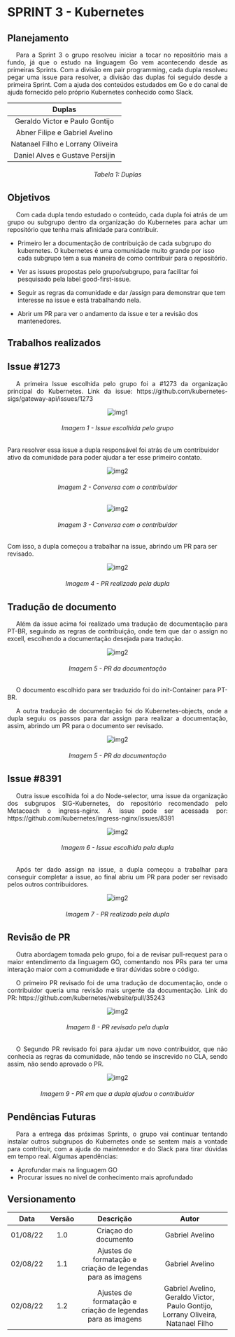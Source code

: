 # SPRINT 3 - Kubernetes

## Planejamento

<p style="text-indent: 20px; text-align: justify">
Para a Sprint 3 o grupo resolveu iniciar a tocar no repositório mais a fundo, já que o estudo na linguagem Go vem acontecendo desde as primeiras Sprints. Com a divisão em <a>pair programming</a>, cada dupla resolveu pegar uma issue para resolver, a divisão das duplas foi seguido desde a primeira Sprint. Com a ajuda dos conteúdos estudados em Go e do canal de ajuda fornecido pelo próprio <a>Kubernetes</a> conhecido como <a>Slack</a>.
</p>

<center>

|Duplas|
|:-:|
| Geraldo Victor e Paulo Gontijo|
| Abner Filipe e Gabriel Avelino|
| Natanael Filho e Lorrany Oliveira|
| Daniel Alves e Gustave Persijin|

</center>
<h6 align = "center">Tabela 1: Duplas</h6>


## Objetivos

<p style="text-indent: 20px; text-align: justify">
Com cada dupla tendo estudado o conteúdo, cada dupla foi atrás de um grupo ou subgrupo dentro da organização do <a>Kubernetes</a> para achar um repositório que tenha mais afinidade para contribuir.
 
 - Primeiro ler a documentação de contribuição de cada subgrupo do kubernetes. O kubernetes é uma comunidade muito grande por isso cada subgrupo tem a sua maneira de como contribuir para o repositório.
    
- Ver as issues propostas pelo grupo/subgrupo, para facilitar foi pesquisado pela label <a>good-first-issue</a>.

- Seguir as regras da comunidade e dar <a>/assign</a> para demonstrar que tem interesse na issue e está trabalhando nela.

- Abrir um PR para ver o andamento da issue e ter a revisão dos mantenedores.

</p>

## Trabalhos realizados

## <a>Issue #1273</a>

<p style="text-indent: 20px; text-align: justify">
 A primeira Issue escolhida pelo grupo foi a <a>#1273 </a> da organização principal do <a>Kubernetes</a>. Link da issue: 
 <a>https://github.com/kubernetes-sigs/gateway-api/issues/1273 </a>

</p>

<center>

![img1](assets/img/contribuicaoPaulo.jpg)

<h6 align = "center">Imagem 1 - Issue escolhida pelo grupo</h6>

</center>

<p style="text-indent: 20px; text-align: justify">

Para resolver essa issue a dupla responsável foi atrás de um contribuidor ativo da comunidade para poder ajudar a ter esse primeiro contato.

</p>

<center>

![img2](assets/img/conversaPaulo.jpg)

<h6 align = "center">Imagem 2 - Conversa com o contribuidor</h6>

</center>

<center>

![img2](assets/img/conversaPaulo2.jpg)

<h6 align = "center">Imagem 3 - Conversa com o contribuidor</h6>

</center>

<p style="text-indent: 20px; text-align: justify">

Com isso, a dupla começou a trabalhar na issue, abrindo um PR para ser revisado.

</p>

<center>

![img2](assets/img/prPaulo.jpg)

<h6 align = "center">Imagem 4 - PR realizado pela dupla</h6>

</center>

## Tradução de documento

<p style="text-indent: 20px; text-align: justify">
Além da issue acima foi realizado uma tradução de documentação para PT-BR, seguindo as regras de contribuição, onde tem que dar o assign no excell, escolhendo a documentação desejada para tradução.
</p>

<center>

![img2](assets/img/prGeraldo.png)

<h6 align = "center">Imagem 5 - PR da documentação </h6>

</center>


<p style="text-indent: 20px; text-align: justify">
O documento escolhido para ser traduzido foi do init-Container para PT-BR.
</p>


<p style="text-indent: 20px; text-align: justify">
A outra tradução de documentação foi do <a>Kubernetes-objects</a>, onde a dupla seguiu os passos para dar assign para realizar a documentação, assim, abrindo um PR para o documento ser revisado.
</p>

<center>

![img2](assets/img/prNathan.png)

<h6 align = "center">Imagem 5 - PR da documentação  </h6>

</center>

## <a>Issue #8391</a>

<p style="text-indent: 20px; text-align: justify">
Outra issue escolhida foi a do Node-selector, uma issue da organização dos subgrupos <a>SIG-Kubernetes</a>, do repositório recomendado pelo <a>Metacoach</a> o ingress-nginx. A issue pode ser acessada por: <a>https://github.com/kubernetes/ingress-nginx/issues/8391</a>
</p>


<center>

![img2](assets/img/issueAbner.png)

<h6 align = "center">Imagem 6 - Issue escolhida pela dupla </h6>

</center>

<p style="text-indent: 20px; text-align: justify">
Após ter dado assign na issue, a dupla começou a trabalhar para conseguir completar a issue, ao final abriu um PR para poder ser revisado pelos outros contribuidores.
</p>


<center>

![img2](assets/img/prAbner.png)

<h6 align = "center">Imagem 7 - PR realizado pela dupla</h6>

</center>

## <a>Revisão de PR </a>

<p style="text-indent: 20px; text-align: justify">
Outra abordagem tomada pelo grupo, foi a de revisar pull-request para o maior entendimento da linguagem GO, comentando nos PRs para ter uma interação maior com a comunidade e tirar dúvidas sobre o código.
</p>

<p style="text-indent: 20px; text-align: justify">
O primeiro PR revisado foi de uma tradução de documentação, onde o contribuidor queria uma revisão mais urgente da documentação. Link do PR: <a>https://github.com/kubernetes/website/pull/35243</a>
</p>

<center>

![img2](assets/img/prGabriel.png)

<h6 align = "center">Imagem 8 - PR revisado pela dupla</h6>

</center>

<p style="text-indent: 20px; text-align: justify">
O Segundo PR revisado foi para ajudar um novo contribuidor, que não conhecia as regras da comunidade, não tendo se inscrevido no CLA, sendo assim, não sendo aprovado o PR.
</p>

<center>

![img2](assets/img/prDaniel.jpg)

<h6 align = "center">Imagem 9 - PR em que a dupla ajudou o contribuidor</h6>

</center>

## Pendências Futuras

<p style="text-indent: 20px; text-align: justify">
Para a entrega das próximas Sprints, o grupo vai continuar tentando instalar outros subgrupos do Kubernetes onde se sentem mais a vontade para contribuir, com a ajuda do maintenedor e do Slack para tirar dúvidas em tempo real. Algumas apendências:
</p>

* Aprofundar mais na linguagem GO
* Procurar issues no nível de conhecimento mais aprofundado

## Versionamento

|Data|Versão|Descrição|Autor|
|:--:|:--:|:--:|:--:|
|01/08/22|1.0|Criaçao do documento|Gabriel Avelino|
|02/08/22|1.1|Ajustes de formatação e criação de legendas para as imagens| Gabriel Avelino |
|02/08/22|1.2|Ajustes de formatação e criação de legendas para as imagens| Gabriel Avelino, Geraldo Victor, Paulo Gontijo, Lorrany Oliveira, Natanael Filho |